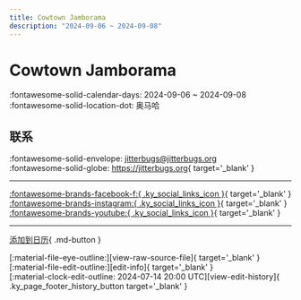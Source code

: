 ```yaml
---
title: Cowtown Jamborama
description: "2024-09-06 ~ 2024-09-08"
---
```


# Cowtown Jamborama 

:fontawesome-solid-calendar-days: 2024-09-06 ~ 2024-09-08  
:fontawesome-solid-location-dot: 奥马哈  

## 联系

:fontawesome-solid-envelope: <jitterbugs@jitterbugs.org>  
:fontawesome-solid-globe: <https://jitterbugs.org>{ target='_blank' }  

---

 [:fontawesome-brands-facebook-f:{ .ky_social_links_icon }](https://www.facebook.com/omahajitterbugs){ target='_blank' } [:fontawesome-brands-instagram:{ .ky_social_links_icon }](https://instagram.com/omahajitterbugs){ target='_blank' } [:fontawesome-brands-youtube:{ .ky_social_links_icon }](https://youtube.com/@jitterbugs){ target='_blank' }

---

[添加到日历](https://swing.news/ics/zh-Hans/2024/us/cowtown-jamborama-2024.ics){ .md-button }

<div class="ky_page_footer" markdown>
<div class="ky_page_footer_trailing" markdown="span">
[:material-file-eye-outline:][view-raw-source-file]{ target='_blank' }
[:material-file-edit-outline:][edit-info]{ target='_blank' }
</div>
<div class="ky_page_footer_leading" markdown="span">
[:material-clock-edit-outline: 2024-07-14 20:00 UTC][view-edit-history]{ .ky_page_footer_history_button target='_blank' }
</div>
</div>

[view-raw-source-file]: https://github.com/swingdance/events/blob/main/2024/us/cowtown-jamborama-2024.json "查看原始源文件"
[edit-info]: https://github.com/swingdance/events/issues/new?assignees=&labels=update+event&projects=&template=03-update_entity.yml&title=%5B2024%2Fus%5D%20Cowtown%20Jamborama&region=us&year=2024&id=cowtown-jamborama-2024&name=Cowtown%20Jamborama&org_id= "编辑信息"

[view-edit-history]: https://github.com/swingdance/events/commits/main/2024/us/cowtown-jamborama-2024.json "查看编辑历史"
